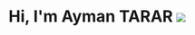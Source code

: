# Hi, I'm Ayman TARAR <img src="https://gist.github.com/arunprakashpj/48aa20057048b46c6f9ba9d114a8b76f.js"></img>
